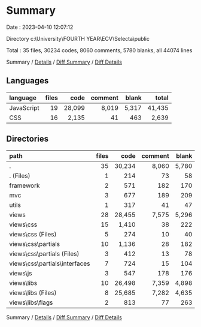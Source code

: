 # Summary

Date : 2023-04-10 12:07:12

Directory c:\\University\\FOURTH YEAR\\ECV\\Selecta\\public

Total : 35 files,  30234 codes, 8060 comments, 5780 blanks, all 44074 lines

Summary / [Details](details.md) / [Diff Summary](diff.md) / [Diff Details](diff-details.md)

## Languages
| language | files | code | comment | blank | total |
| :--- | ---: | ---: | ---: | ---: | ---: |
| JavaScript | 19 | 28,099 | 8,019 | 5,317 | 41,435 |
| CSS | 16 | 2,135 | 41 | 463 | 2,639 |

## Directories
| path | files | code | comment | blank | total |
| :--- | ---: | ---: | ---: | ---: | ---: |
| . | 35 | 30,234 | 8,060 | 5,780 | 44,074 |
| . (Files) | 1 | 214 | 73 | 58 | 345 |
| framework | 2 | 571 | 182 | 170 | 923 |
| mvc | 3 | 677 | 189 | 209 | 1,075 |
| utils | 1 | 317 | 41 | 47 | 405 |
| views | 28 | 28,455 | 7,575 | 5,296 | 41,326 |
| views\\css | 15 | 1,410 | 38 | 222 | 1,670 |
| views\\css (Files) | 5 | 274 | 10 | 40 | 324 |
| views\\css\\partials | 10 | 1,136 | 28 | 182 | 1,346 |
| views\\css\\partials (Files) | 3 | 412 | 13 | 78 | 503 |
| views\\css\\partials\\interfaces | 7 | 724 | 15 | 104 | 843 |
| views\\js | 3 | 547 | 178 | 176 | 901 |
| views\\libs | 10 | 26,498 | 7,359 | 4,898 | 38,755 |
| views\\libs (Files) | 8 | 25,685 | 7,282 | 4,635 | 37,602 |
| views\\libs\\flags | 2 | 813 | 77 | 263 | 1,153 |

Summary / [Details](details.md) / [Diff Summary](diff.md) / [Diff Details](diff-details.md)